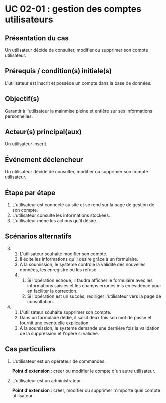 # UC 02-01 : gestion des comptes utilisateurs

## Présentation du cas

Un utilisateur décide de consulter, modifier ou supprimer son compte utilisateur.

## Prérequis / condition(s) initiale(s)

L'utilisateur est inscrit et possède un compte dans la base de données.

## Objectif(s)

Garantir à l'utilisateur la mainmise pleine et entière sur ses informations personnelles.

## Acteur(s) principal(aux)

Un utilisateur inscrit.

## Événement déclencheur

Un utilisateur décide de consulter, modifier ou supprimer son compte utilisateur.

## Étape par étape

1. L'utilisateur est connecté au site et se rend sur la page de gestion de son compte.
2. L'utilisateur consulte les informations stockées.
3. L'utilisateur mène les actions qu'il désire.

## Scénarios alternatifs

3. 1. L'utilisateur souhaite modifier son compte.
   2. Il édite les informations qu'il désire grâce à un formulaire.
   3. A la soumission, le système contrôle la validité des nouvelles données, les enregistre ou les refuse
   4. 1. Si l'opération échoue, il faudra afficher le formulaire avec les informations saisies et les champs erronés mis en évidence pour en faciliter la correction.
      2. Si l'opération est un succès, rediriger l'utilisateur vers la page de consultation.


3. 1. L'utilisateur souhaite supprimer son compte.
   2. Dans un formulaire dédié, il saisit deux fois son mot de passe et fournit une éventuelle explication.
   3. A la soumission, le système demande une dernière fois la validation de la suppression et l'opère si validée.

## Cas particuliers

1. L'utilisateur est un opérateur de commandes.

    __Point d'extension__ : créer ou modifier le compte d'un autre utilisateur.


1. L'utilisateur est un administrateur.

    __Point d'extension__ : créer, modifier ou supprimer n'importe quel compte utilisateur.
